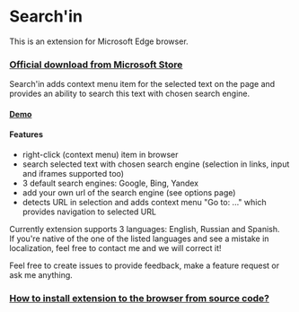 # Search'in

This is an extension for Microsoft Edge browser.
### [Official download from Microsoft Store]()
Search'in adds context menu item for the selected text on the page and provides an ability to search this text with chosen search engine.

#### [Demo](https://raw.githubusercontent.com/bam/edge-contextMenuSearch/master/release/demo.gif)

#### Features
- right-click (context menu) item in browser
- search selected text with chosen search engine (selection in links, input and iframes supported too)
- 3 default search engines: Google, Bing, Yandex
- add your own url of the search engine (see options page)
- detects URL in selection and adds context menu "Go to: ..." which provides navigation to selected URL

Currently extension supports 3 languages: English, Russian and Spanish.  
If you're native of the one of the listed languages and see a mistake in localization, feel free to contact me and we will correct it!

Feel free to create issues to provide feedback, make a feature request or ask me anything.

### [How to install extension to the browser from source code?](https://docs.microsoft.com/en-us/microsoft-edge/extensions/guides/adding-and-removing-extensions)